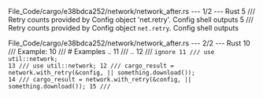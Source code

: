 File_Code/cargo/e38bdca252/network/network_after.rs --- 1/2 --- Rust
5 /// Retry counts provided by Config object 'net.retry'. Config shell outputs                                                                               5 /// Retry counts provided by Config object `net.retry`. Config shell outputs

File_Code/cargo/e38bdca252/network/network_after.rs --- 2/2 --- Rust
10 /// Example:                                                                                                                                              10 /// # Examples
..                                                                                                                                                           11 ///
..                                                                                                                                                           12 /// ```ignore
11 /// use util::network;                                                                                                                                    13 /// use util::network;
12 /// cargo_result = network.with_retry(&config, || something.download());                                                                                  14 /// cargo_result = network.with_retry(&config, || something.download());
                                                                                                                                                             15 /// ```

